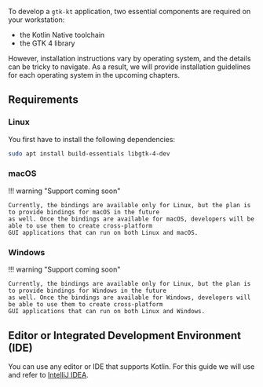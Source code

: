 To develop a `gtk-kt` application, two essential components are required on your workstation:

- the Kotlin Native toolchain
- the GTK 4 library

However, installation instructions vary by operating system, and the details can be tricky to navigate. As a result, we
will provide installation guidelines for each operating system in the upcoming chapters.

## Requirements

### Linux

You first have to install the following dependencies:

```bash
sudo apt install build-essentials libgtk-4-dev
```

### macOS

!!! warning "Support coming soon"

    Currently, the bindings are available only for Linux, but the plan is to provide bindings for macOS in the future
    as well. Once the bindings are available for macOS, developers will be able to use them to create cross-platform
    GUI applications that can run on both Linux and macOS.

### Windows

!!! warning "Support coming soon"

    Currently, the bindings are available only for Linux, but the plan is to provide bindings for Windows in the future
    as well. Once the bindings are available for Windows, developers will be able to use them to create cross-platform
    GUI applications that can run on both Linux and Windows.

## Editor or Integrated Development Environment (IDE)

You can use any editor or IDE that supports Kotlin. For this guide we will use and refer
to [IntelliJ IDEA](https://www.jetbrains.com/idea/).
